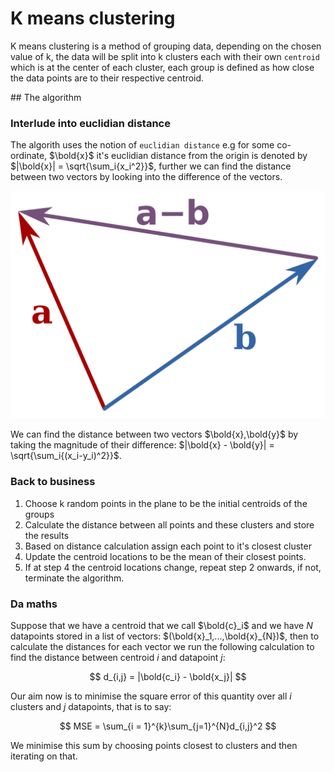 # K means clustering

K means clustering is a method of grouping data, depending on the chosen value of k, the data will be split into k clusters each with their own `centroid` which is at the center of each cluster, each group is defined as how close the data points are to their respective centroid.

## The algorithm

### Interlude into euclidian distance

The algorith uses the notion of `euclidian distance` e.g for some co-ordinate, $\bold{x}$ it's euclidian distance from the origin is denoted by $|\bold{x}| = \sqrt{\sum_i{x_i^2}}$, further we can find the distance between two vectors by looking into the difference of the vectors. 

![vector difference](images/Vector_subtraction.svg.png)  

We can find the distance between two vectors $\bold{x},\bold{y}$ by taking the magnitude of their difference: $|\bold{x} - \bold{y}| = \sqrt{\sum_i{(x_i-y_i)^2}}$.

### Back to business

1. Choose k random points in the plane to be the initial centroids of the groups
2. Calculate the distance between all points and these clusters and store the results
3. Based on distance calculation assign each point to it's closest cluster
4. Update the centroid locations to be the mean of their closest points.
5. If at step 4 the centroid locations change, repeat step 2 onwards, if not, terminate the algorithm.

### Da maths

Suppose that we have a centroid that we call $\bold{c}_i$ and we have $N$ datapoints stored in a list of vectors: $(\bold{x}_1,...,\bold{x}_{N})$, then to calculate the distances for each vector we run the following calculation to find the distance between centroid $i$ and datapoint $j$:

$$
d_{i,j} = |\bold{c_i} - \bold{x_j}|
$$

Our aim now is to minimise the square error of this quantity over all $i$ clusters and $j$ datapoints, that is to say:

$$
MSE = \sum_{i = 1}^{k}\sum_{j=1}^{N}d_{i,j}^2
$$

We minimise this sum by choosing points closest to clusters and then iterating on that.